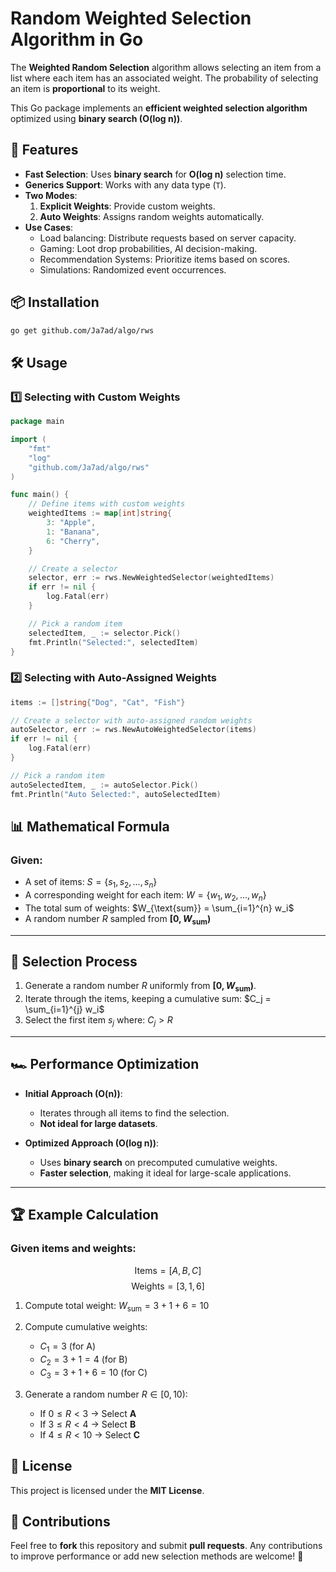 # Random Weighted Selection Algorithm in Go

The **Weighted Random Selection** algorithm allows selecting an item from a list where each 
item has an associated weight. The probability of selecting an item is **proportional** to its weight.

This Go package implements an **efficient weighted selection algorithm** optimized using **binary search (O(log n))**.


## 🚀 Features
- **Fast Selection**: Uses **binary search** for **O(log n)** selection time.
- **Generics Support**: Works with any data type (`T`).
- **Two Modes**:
  1. **Explicit Weights**: Provide custom weights.
  2. **Auto Weights**: Assigns random weights automatically.
- **Use Cases**:
  - Load balancing: Distribute requests based on server capacity.
  - Gaming: Loot drop probabilities, AI decision-making.
  - Recommendation Systems: Prioritize items based on scores.
  - Simulations: Randomized event occurrences.

## 📦 Installation
```sh
go get github.com/Ja7ad/algo/rws
```

## 🛠️ Usage

### **1️⃣ Selecting with Custom Weights**
```go
package main

import (
	"fmt"
	"log"
	"github.com/Ja7ad/algo/rws"
)

func main() {
	// Define items with custom weights
	weightedItems := map[int]string{
		3: "Apple",
		1: "Banana",
		6: "Cherry",
	}

	// Create a selector
	selector, err := rws.NewWeightedSelector(weightedItems)
	if err != nil {
		log.Fatal(err)
	}

	// Pick a random item
	selectedItem, _ := selector.Pick()
	fmt.Println("Selected:", selectedItem)
}
```

### **2️⃣ Selecting with Auto-Assigned Weights**
```go
items := []string{"Dog", "Cat", "Fish"}

// Create a selector with auto-assigned random weights
autoSelector, err := rws.NewAutoWeightedSelector(items)
if err != nil {
	log.Fatal(err)
}

// Pick a random item
autoSelectedItem, _ := autoSelector.Pick()
fmt.Println("Auto Selected:", autoSelectedItem)
```

## 📊 Mathematical Formula

### **Given:**
- A set of items: $S = \{s_1, s_2, ..., s_n\}$
- A corresponding weight for each item: $W = \{w_1, w_2, ..., w_n\}$
- The total sum of weights: $W_{\text{sum}} = \sum_{i=1}^{n} w_i$
- A random number $R$ sampled from **$[0, W_{\text{sum}})$**

---

## 🎯 Selection Process

1. Generate a random number $R$ uniformly from **$[0, W_{\text{sum}})$**.
2. Iterate through the items, keeping a cumulative sum: $C_j = \sum_{i=1}^{j} w_i$
3. Select the first item $s_j$ where: $C_j > R$

---

## 🏎️ **Performance Optimization**
- **Initial Approach (O(n))**:  
  - Iterates through all items to find the selection.
  - **Not ideal for large datasets**.

- **Optimized Approach (O(log n))**:  
  - Uses **binary search** on precomputed cumulative weights.
  - **Faster selection**, making it ideal for large-scale applications.

---

## 🏆 **Example Calculation**
### **Given items and weights:**
$$ \text{Items} = [A, B, C] $$
$$ \text{Weights} = [3, 1, 6] $$

1. Compute total weight: $W_{\text{sum}} = 3 + 1 + 6 = 10$

2. Compute cumulative weights:
   - $C_1 = 3$ (for A)
   - $C_2 = 3 + 1 = 4$ (for B)
   - $C_3 = 3 + 1 + 6 = 10$ (for C)

3. Generate a random number $R \in [0, 10)$:
   - If $0 \leq R < 3$ → Select **A**
   - If $3 \leq R < 4$ → Select **B**
   - If $4 \leq R < 10$ → Select **C**


## 📝 **License**
This project is licensed under the **MIT License**.

## 🤝 **Contributions**
Feel free to **fork** this repository and submit **pull requests**. Any contributions to improve performance or add new selection methods are welcome! 🚀
